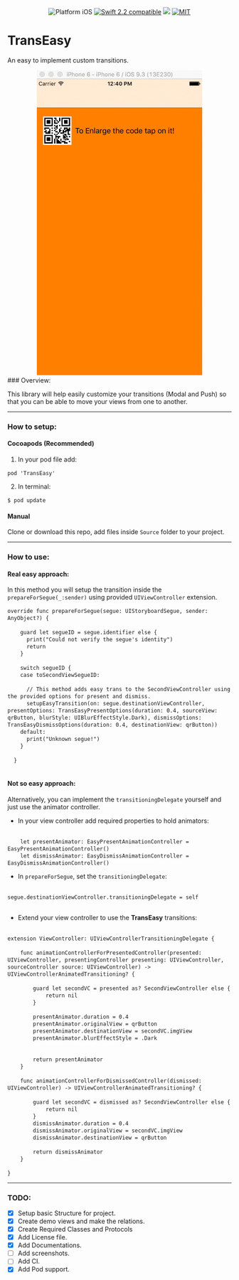 
<p align="center">
<img src="https://img.shields.io/badge/platform-iOS-blue.svg?style=flat" alt="Platform iOS" />
<a href="https://developer.apple.com/swift"><img src="https://img.shields.io/badge/Swift_2.2-compatible-4BC51D.svg?style=flat" alt="Swift 2.2 compatible" /></a>
<a href="https://cocoapods.org"><img src='https://img.shields.io/cocoapods/v/TransEasy.svg' /></a>
<a href="http://mit-license.org"><img src="https://img.shields.io/badge/license-MIT-blue.svg?style=flat" alt="MIT" /></a>

</p>

# TransEasy
An easy to implement custom transitions.
<div align="center">
<img src="images/demo.gif" alt="demo"/>
</div>
### Overview:

This library will help easily customize your transitions (Modal and Push) so that you can be able to move your views from one to another.

---
### How to setup:

#### Cocoapods (Recommended)

1. In your pod file add:
```
pod 'TransEasy'
```
2. In terminal:
```
$ pod update
```

#### Manual

Clone or download this repo, add files inside `Source` folder to your project.

---

### How to use:

#### Real easy approach:

In this method you will setup the transition inside the `prepareForSegue(_:sender)` using provided `UIViewController` extension.

```Swift_2
override func prepareForSegue(segue: UIStoryboardSegue, sender: AnyObject?) {

    guard let segueID = segue.identifier else {
      print("Could not verify the segue's identity")
      return
    }    

    switch segueID {
    case toSecondViewSegueID:

      // This method adds easy trans to the SecondViewController using the provided options for present and dismiss.
      setupEasyTransition(on: segue.destinationViewController, presentOptions: TransEasyPresentOptions(duration: 0.4, sourceView: qrButton, blurStyle: UIBlurEffectStyle.Dark), dismissOptions: TransEasyDismissOptions(duration: 0.4, destinationView: qrButton))
    default:
      print("Unknown segue!")
    }

  }


```

#### Not so easy approach:
Alternatively, you can implement the `transitioningDelegate` yourself and just use the animator controller.
 * In your view controller add required properties to hold animators:

```Swift_2

    let presentAnimator: EasyPresentAnimationController = EasyPresentAnimationController()
    let dismissAnimator: EasyDismissAnimationController = EasyDismissAnimationController()    
```

* In `prepareForSegue`, set the `transitioningDelegate`:

```Swift_2

segue.destinationViewController.transitioningDelegate = self


```

 * Extend your view controller to use the **TransEasy** transitions:

 ```Swift_2

 extension ViewController: UIViewControllerTransitioningDelegate {

     func animationControllerForPresentedController(presented: UIViewController, presentingController presenting: UIViewController, sourceController source: UIViewController) -> UIViewControllerAnimatedTransitioning? {

         guard let secondVC = presented as? SecondViewController else {
             return nil
         }

         presentAnimator.duration = 0.4
         presentAnimator.originalView = qrButton
         presentAnimator.destinationView = secondVC.imgView
         presentAnimator.blurEffectStyle = .Dark


         return presentAnimator
     }

     func animationControllerForDismissedController(dismissed: UIViewController) -> UIViewControllerAnimatedTransitioning? {

         guard let secondVC = dismissed as? SecondViewController else {
             return nil
         }
         dismissAnimator.duration = 0.4
         dismissAnimator.originalView = secondVC.imgView
         dismissAnimator.destinationView = qrButton

         return dismissAnimator
     }

 }

 ```
---

### TODO:

- [x] Setup basic Structure for project.
- [x] Create demo views and make the relations.
- [x] Create Required Classes and Protocols
- [x] Add License file.
- [x] Add Documentations.
- [ ] Add screenshots.
- [ ] Add CI.
- [x] Add Pod support.
